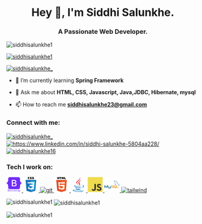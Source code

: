 <h1 align="center">Hey 👋, I'm Siddhi Salunkhe.</h1>
<h3 align="center">A Passionate Web Developer.</h3>

<p align="left"> <img src="https://komarev.com/ghpvc/?username=siddhisalunkhe1&label=Profile%20views&color=0e75b6&style=flat" alt="siddhisalunkhe1" /> </p>

<p align="left"> <a href="https://github.com/ryo-ma/github-profile-trophy"><img src="https://github-profile-trophy.vercel.app/?username=siddhisalunkhe1" alt="siddhisalunkhe1" /></a> </p>

<p align="left"> <a href="https://twitter.com/siddhisalunkhe_" target="blank"><img src="https://img.shields.io/twitter/follow/siddhisalunkhe_?logo=twitter&style=for-the-badge" alt="siddhisalunkhe_" /></a> </p>

- 🌱 I’m currently learning **Spring Framework**

- 💬 Ask me about **HTML, CSS, Javascript, Java,JDBC, Hibernate, mysql**

- 📫 How to reach me **siddhisalunkhe23@gmail.com**

<h3 align="left">Connect with me:</h3>
<p align="left">
<a href="https://twitter.com/siddhisalunkhe_" target="blank"><img align="center" src="https://raw.githubusercontent.com/rahuldkjain/github-profile-readme-generator/master/src/images/icons/Social/twitter.svg" alt="siddhisalunkhe_" height="30" width="40" /></a>
<a href="https://linkedin.com/in/https://www.linkedin.com/in/siddhi-salunkhe-5804aa228/" target="blank"><img align="center" src="https://raw.githubusercontent.com/rahuldkjain/github-profile-readme-generator/master/src/images/icons/Social/linked-in-alt.svg" alt="https://www.linkedin.com/in/siddhi-salunkhe-5804aa228/" height="30" width="40" /></a>
<a href="https://instagram.com/siddhisalunkhe16" target="blank"><img align="center" src="https://raw.githubusercontent.com/rahuldkjain/github-profile-readme-generator/master/src/images/icons/Social/instagram.svg" alt="siddhisalunkhe16" height="30" width="40" /></a>
</p>

<h3 align="left">Tech I work on:</h3>
<p align="left"> <a href="https://getbootstrap.com" target="_blank" rel="noreferrer"> <img src="https://raw.githubusercontent.com/devicons/devicon/master/icons/bootstrap/bootstrap-plain-wordmark.svg" alt="bootstrap" width="40" height="40"/> </a> <a href="https://www.w3schools.com/css/" target="_blank" rel="noreferrer"> <img src="https://raw.githubusercontent.com/devicons/devicon/master/icons/css3/css3-original-wordmark.svg" alt="css3" width="40" height="40"/> </a> <a href="https://git-scm.com/" target="_blank" rel="noreferrer"> <img src="https://www.vectorlogo.zone/logos/git-scm/git-scm-icon.svg" alt="git" width="40" height="40"/> </a> <a href="https://www.w3.org/html/" target="_blank" rel="noreferrer"> <img src="https://raw.githubusercontent.com/devicons/devicon/master/icons/html5/html5-original-wordmark.svg" alt="html5" width="40" height="40"/> </a> <a href="https://www.java.com" target="_blank" rel="noreferrer"> <img src="https://raw.githubusercontent.com/devicons/devicon/master/icons/java/java-original.svg" alt="java" width="40" height="40"/> </a> <a href="https://developer.mozilla.org/en-US/docs/Web/JavaScript" target="_blank" rel="noreferrer"> <img src="https://raw.githubusercontent.com/devicons/devicon/master/icons/javascript/javascript-original.svg" alt="javascript" width="40" height="40"/> </a> <a href="https://www.mysql.com/" target="_blank" rel="noreferrer"> <img src="https://raw.githubusercontent.com/devicons/devicon/master/icons/mysql/mysql-original-wordmark.svg" alt="mysql" width="40" height="40"/> </a> <a href="https://tailwindcss.com/" target="_blank" rel="noreferrer"> <img src="https://www.vectorlogo.zone/logos/tailwindcss/tailwindcss-icon.svg" alt="tailwind" width="40" height="40"/> </a> </p>

<p><img align="left" src="https://github-readme-stats.vercel.app/api/top-langs?username=siddhisalunkhe1&show_icons=true&locale=en&layout=compact" alt="siddhisalunkhe1" /></p>

<p>&nbsp;<img align="center" src="https://github-readme-stats.vercel.app/api?username=siddhisalunkhe1&show_icons=true&locale=en" alt="siddhisalunkhe1" /></p>

<p><img align="center" src="https://github-readme-streak-stats.herokuapp.com/?user=siddhisalunkhe1&" alt="siddhisalunkhe1" /></p>
